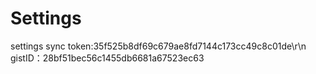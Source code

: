 # Settings
settings sync
    token:35f525b8df69c679ae8fd7144c173cc49c8c01de\r\n
    gistID：28bf51bec56c1455db6681a67523ec63
